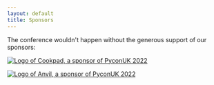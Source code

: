 ```yaml
---
layout: default
title: Sponsors
---
```


<p>The conference wouldn't happen without the generous support of our sponsors:</p>

<!-- Gold sponsors -->
<a href="https://www.cookpadteam.com"><img src="/images/sponsors/cookpad.png" alt="Logo of Cookpad, a sponsor of PyconUK 2022"></a>
<!-- Silver sponsors -->
<a href="https://anvil.works/"><img src="/images/sponsors/anvil.png" alt="Logo of Anvil, a sponsor of PyconUK 2022"></a>
